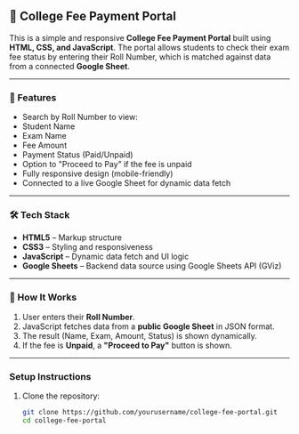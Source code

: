 ## 📘 College Fee Payment Portal

This is a simple and responsive **College Fee Payment Portal** built using **HTML, CSS, and JavaScript**. The portal allows students to check their exam fee status by entering their Roll Number, which is matched against data from a connected **Google Sheet**.

---

### 🚀 Features

  * Search by Roll Number to view:
  * Student Name
  * Exam Name
  * Fee Amount
  * Payment Status (Paid/Unpaid)
  * Option to "Proceed to Pay" if the fee is unpaid
  * Fully responsive design (mobile-friendly)
  * Connected to a live Google Sheet for dynamic data fetch

---

### 🛠️ Tech Stack

* **HTML5** – Markup structure
* **CSS3** – Styling and responsiveness
* **JavaScript** – Dynamic data fetch and UI logic
* **Google Sheets** – Backend data source using Google Sheets API (GViz)

---

### 📂 How It Works

1. User enters their **Roll Number**.
2. JavaScript fetches data from a **public Google Sheet** in JSON format.
3. The result (Name, Exam, Amount, Status) is shown dynamically.
4. If the fee is **Unpaid**, a **"Proceed to Pay"** button is shown.

---

### Setup Instructions

1. Clone the repository:

   ```bash
   git clone https://github.com/yourusername/college-fee-portal.git
   cd college-fee-portal
   ```